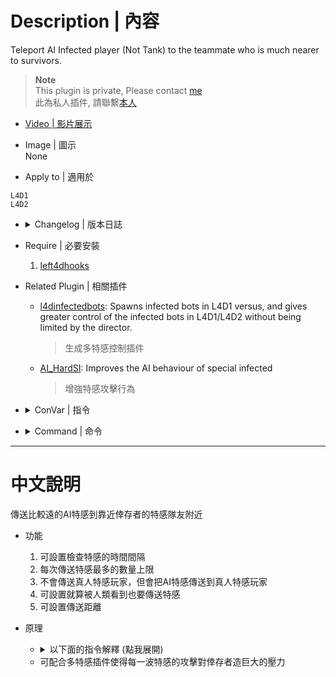 # Description | 內容
Teleport AI Infected player (Not Tank) to the teammate who is much nearer to survivors. 

> __Note__ <br/>
This plugin is private, Please contact [me](https://github.com/fbef0102/Game-Private_Plugin#私人插件列表-private-plugins-list)<br/>
此為私人插件, 請聯繫[本人](https://github.com/fbef0102/Game-Private_Plugin#私人插件列表-private-plugins-list)

* [Video | 影片展示](https://youtu.be/r2idpddeN7E)

* Image | 圖示
<br/>None

* Apply to | 適用於
```
L4D1
L4D2
```

* <details><summary>Changelog | 版本日誌</summary>

	* v1.6
</details>

* Require | 必要安裝
	1. [left4dhooks](https://forums.alliedmods.net/showthread.php?t=321696)

* Related Plugin | 相關插件
	* [l4dinfectedbots](https://github.com/fbef0102/L4D1_2-Plugins/tree/master/l4dinfectedbots): Spawns infected bots in L4D1 versus, and gives greater control of the infected bots in L4D1/L4D2 without being limited by the director.
		> 生成多特感控制插件
	* [AI_HardSI](https://github.com/fbef0102/L4D2-Plugins/tree/master/AI_HardSI): Improves the AI behaviour of special infected
		> 增強特感攻擊行為

* <details><summary>ConVar | 指令</summary>

	* cfg/sourcemod/l4d_ssi_teleport_fix.cfg
	```php
    // Teleport boomer to tank?
    ssitp_boomer2tank "0"

    // Time interval to check si.
    ssitp_check_interval "1.0"

    // Cold Down Time in seconds an infected can not be teleported again.
    ssitp_tp1_cooltime "2.0"

    // Prevent SI from taking damage for this seconds after being teleported. (0=Disable)
    ssitp_tp1_god_time "0.6"

    // Limit per teleport.
    ssitp_tp1_limit "2"

    // Infected player will be teleported if his distance from survivors is outside this range.
    ssitp_tp1_range "800"

    // Teleport to the Infected player whose distance from survivors is inside max range, value must less than or equal to 'ssitp_tp1_range'.
    ssitp_tp2_range_max "700"

    // Teleport to the Infected player whose distance from survivors is outside min range
    ssitp_tp2_range_min "150"

    // If 1, infected players can be teleported to the player thats about to be seen by the survivors.
    ssitp_tp2_visiblethreats "0"
	```
</details>

* <details><summary>Command | 命令</summary>

	None
</details>

- - - -
# 中文說明
傳送比較遠的AI特感到靠近倖存者的特感隊友附近

* 功能
	1. 可設置檢查特感的時間間隔
    2. 每次傳送特感最多的數量上限
    3. 不會傳送真人特感玩家，但會把AI特感傳送到真人特感玩家
    4. 可設置就算被人類看到也要傳送特感
    5. 可設置傳送距離

* 原理
    * <details><summary>以下面的指令解釋 (點我展開)</summary>

        > 效果: 當有AI特感Hunter距離倖存者800公尺之外，且有另一隻特感Jockey位於距離倖存者150 ~ 700 公尺之間，將Hunter傳送到Jockey身邊
        ```php
        // Infected player will be teleported if his distance from survivors is outside this range.
        ssitp_tp1_range "800"

        // Teleport to the Infected player whose distance from survivors is inside max range, value must less than or equal to 'ssitp_tp1_range'.
        ssitp_tp2_range_max "700"

        // Teleport to the Infected player whose distance from survivors is outside min range
        ssitp_tp2_range_min "150"
        ```
    </details>

	* 可配合多特感插件使得每一波特感的攻擊對倖存者造巨大的壓力